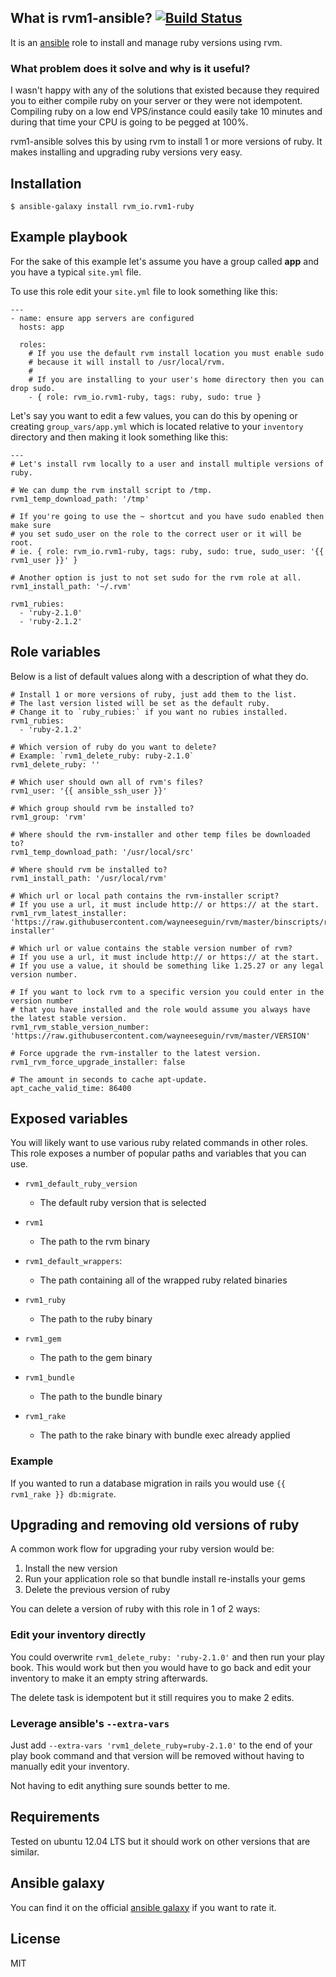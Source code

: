 ## What is rvm1-ansible? [![Build Status](https://secure.travis-ci.org/rvm/rvm1-ansible.png)](http://travis-ci.org/rvm/rvm1-ansible)

It is an [ansible](http://www.ansible.com/home) role to install and manage ruby versions using rvm.

### What problem does it solve and why is it useful?

I wasn't happy with any of the solutions that existed because they required you to either compile ruby on your server or they were not idempotent. Compiling ruby on a low end VPS/instance could easily take 10 minutes and during that time your CPU is going to be pegged at 100%.

rvm1-ansible solves this by using rvm to install 1 or more versions of ruby. It makes installing and upgrading ruby versions very easy.

## Installation

`$ ansible-galaxy install rvm_io.rvm1-ruby`

## Example playbook 

For the sake of this example let's assume you have a group called **app** and you have a typical `site.yml` file.

To use this role edit your `site.yml` file to look something like this:

```
---
- name: ensure app servers are configured
  hosts: app

  roles:
    # If you use the default rvm install location you must enable sudo
    # because it will install to /usr/local/rvm.
    #
    # If you are installing to your user's home directory then you can drop sudo.
    - { role: rvm_io.rvm1-ruby, tags: ruby, sudo: true }
```

Let's say you want to edit a few values, you can do this by opening or creating `group_vars/app.yml` which is located relative to your `inventory` directory and then making it look something like this:

```
---
# Let's install rvm locally to a user and install multiple versions of ruby.

# We can dump the rvm install script to /tmp.
rvm1_temp_download_path: '/tmp'

# If you're going to use the ~ shortcut and you have sudo enabled then make sure
# you set sudo_user on the role to the correct user or it will be root.
# ie. { role: rvm_io.rvm1-ruby, tags: ruby, sudo: true, sudo_user: '{{ rvm1_user }}' }

# Another option is just to not set sudo for the rvm role at all.
rvm1_install_path: '~/.rvm'

rvm1_rubies:
  - 'ruby-2.1.0'
  - 'ruby-2.1.2'
```

## Role variables

Below is a list of default values along with a description of what they do.

```
# Install 1 or more versions of ruby, just add them to the list.
# The last version listed will be set as the default ruby.
# Change it to `ruby_rubies:` if you want no rubies installed.
rvm1_rubies:
  - 'ruby-2.1.2'

# Which version of ruby do you want to delete?
# Example: `rvm1_delete_ruby: ruby-2.1.0`
rvm1_delete_ruby: ''

# Which user should own all of rvm's files?
rvm1_user: '{{ ansible_ssh_user }}'

# Which group should rvm be installed to?
rvm1_group: 'rvm'

# Where should the rvm-installer and other temp files be downloaded to?
rvm1_temp_download_path: '/usr/local/src'

# Where should rvm be installed to?
rvm1_install_path: '/usr/local/rvm'

# Which url or local path contains the rvm-installer script?
# If you use a url, it must include http:// or https:// at the start.
rvm1_rvm_latest_installer: 'https://raw.githubusercontent.com/wayneeseguin/rvm/master/binscripts/rvm-installer'

# Which url or value contains the stable version number of rvm?
# If you use a url, it must include http:// or https:// at the start.
# If you use a value, it should be something like 1.25.27 or any legal version number.

# If you want to lock rvm to a specific version you could enter in the version number
# that you have installed and the role would assume you always have the latest stable version.
rvm1_rvm_stable_version_number: 'https://raw.githubusercontent.com/wayneeseguin/rvm/master/VERSION'

# Force upgrade the rvm-installer to the latest version.
rvm1_rvm_force_upgrade_installer: false

# The amount in seconds to cache apt-update.
apt_cache_valid_time: 86400
```

## Exposed variables

You will likely want to use various ruby related commands in other roles. This role exposes a number of popular paths and variables that you can use.

- `rvm1_default_ruby_version`
    - The default ruby version that is selected

- `rvm1`
    - The path to the rvm binary

- `rvm1_default_wrappers`:
    - The path containing all of the wrapped ruby related binaries

- `rvm1_ruby`
    - The path to the ruby binary

- `rvm1_gem`
    - The path to the gem binary

- `rvm1_bundle`
    - The path to the bundle binary

- `rvm1_rake`
    - The path to the rake binary with bundle exec already applied

### Example

If you wanted to run a database migration in rails you would use `{{ rvm1_rake }} db:migrate`.

## Upgrading and removing old versions of ruby

A common work flow for upgrading your ruby version would be:

1. Install the new version
2. Run your application role so that bundle install re-installs your gems
3. Delete the previous version of ruby

You can delete a version of ruby with this role in 1 of 2 ways:

### Edit your inventory directly

You could overwrite `rvm1_delete_ruby: 'ruby-2.1.0'` and then run your play book. This would work but then you would have to go back and edit your inventory to make it an empty string afterwards.

The delete task is idempotent but it still requires you to make 2 edits.

### Leverage ansible's `--extra-vars`

Just add `--extra-vars 'rvm1_delete_ruby=ruby-2.1.0'` to the end of your play book command and that version will be removed without having to manually edit your inventory.

Not having to edit anything sure sounds better to me.

## Requirements

Tested on ubuntu 12.04 LTS but it should work on other versions that are similar.

## Ansible galaxy

You can find it on the official [ansible galaxy](https://galaxy.ansible.com/list#/roles/1087) if you want to rate it.

## License

MIT
